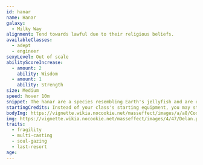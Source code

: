 ```yaml
---
id: hanar
name: Hanar
galaxy: 
  - Milky Way
alignment: Tend towards lawful due to their religious beliefs.
availableClasses:
  - adept
  - engineer
sexyLevel: Out of scale
abilityScoreIncrease:
  - amount: 2
    ability: Wisdom
  - amount: 1
    ability: Strength
size: Medium
speed: hover 10m
snippet: The hanar are a species resembling Earth's jellyfish and are one of the few non-bipedal Citadel races. Hanar are known for their intense politeness when speaking and their strong religious beliefs.
startingCredits: Instead of your class's starting equipment, you may start with 6d8 x 1000 + 10,000 credits to buy your own equipment.
bodyImg: https://vignette.wikia.nocookie.net/masseffect/images/a/a8/Codex_ME_-_Hanar.png/revision/latest?cb=20140820045523&format=original
img: https://vignette.wikia.nocookie.net/masseffect/images/4/47/Delan.png/revision/latest/scale-to-width-down/640?cb=20090121013825
traits:
  - fragility
  - multi-casting
  - soul-gazing
  - last-resort
age: 
---
```

